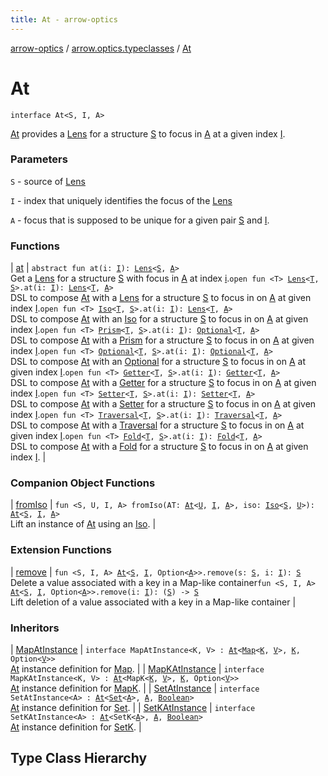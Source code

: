 ```yaml
---
title: At - arrow-optics
---
```


[arrow-optics](../../index.html) / [arrow.optics.typeclasses](../index.html) / [At](./index.html)

# At

`interface At<S, I, A>`



[At](./index.html) provides a [Lens](../../arrow.optics/-lens.html) for a structure [S](index.html#S) to focus in [A](index.html#A) at a given index [I](index.html#I).

### Parameters

`S` - source of [Lens](../../arrow.optics/-lens.html)

`I` - index that uniquely identifies the focus of the [Lens](../../arrow.optics/-lens.html)

`A` - focus that is supposed to be unique for a given pair [S](index.html#S) and [I](index.html#I).

### Functions

| [at](at.html) | `abstract fun at(i: `[`I`](index.html#I)`): `[`Lens`](../../arrow.optics/-lens.html)`<`[`S`](index.html#S)`, `[`A`](index.html#A)`>`<br>Get a [Lens](../../arrow.optics/-lens.html) for a structure [S](index.html#S) with focus in [A](index.html#A) at index [i](at.html#arrow.optics.typeclasses.At$at(arrow.optics.typeclasses.At.I)/i).`open fun <T> `[`Lens`](../../arrow.optics/-lens.html)`<`[`T`](at.html#T)`, `[`S`](index.html#S)`>.at(i: `[`I`](index.html#I)`): `[`Lens`](../../arrow.optics/-lens.html)`<`[`T`](at.html#T)`, `[`A`](index.html#A)`>`<br>DSL to compose [At](./index.html) with a [Lens](../../arrow.optics/-lens.html) for a structure [S](index.html#S) to focus in on [A](index.html#A) at given index [I](index.html#I).`open fun <T> `[`Iso`](../../arrow.optics/-iso.html)`<`[`T`](at.html#T)`, `[`S`](index.html#S)`>.at(i: `[`I`](index.html#I)`): `[`Lens`](../../arrow.optics/-lens.html)`<`[`T`](at.html#T)`, `[`A`](index.html#A)`>`<br>DSL to compose [At](./index.html) with an [Iso](../../arrow.optics/-iso.html) for a structure [S](index.html#S) to focus in on [A](index.html#A) at given index [I](index.html#I).`open fun <T> `[`Prism`](../../arrow.optics/-prism.html)`<`[`T`](at.html#T)`, `[`S`](index.html#S)`>.at(i: `[`I`](index.html#I)`): `[`Optional`](../../arrow.optics/-optional.html)`<`[`T`](at.html#T)`, `[`A`](index.html#A)`>`<br>DSL to compose [At](./index.html) with a [Prism](../../arrow.optics/-prism.html) for a structure [S](index.html#S) to focus in on [A](index.html#A) at given index [I](index.html#I).`open fun <T> `[`Optional`](../../arrow.optics/-optional.html)`<`[`T`](at.html#T)`, `[`S`](index.html#S)`>.at(i: `[`I`](index.html#I)`): `[`Optional`](../../arrow.optics/-optional.html)`<`[`T`](at.html#T)`, `[`A`](index.html#A)`>`<br>DSL to compose [At](./index.html) with an [Optional](../../arrow.optics/-optional.html) for a structure [S](index.html#S) to focus in on [A](index.html#A) at given index [I](index.html#I).`open fun <T> `[`Getter`](../../arrow.optics/-getter/index.html)`<`[`T`](at.html#T)`, `[`S`](index.html#S)`>.at(i: `[`I`](index.html#I)`): `[`Getter`](../../arrow.optics/-getter/index.html)`<`[`T`](at.html#T)`, `[`A`](index.html#A)`>`<br>DSL to compose [At](./index.html) with a [Getter](../../arrow.optics/-getter/index.html) for a structure [S](index.html#S) to focus in on [A](index.html#A) at given index [I](index.html#I).`open fun <T> `[`Setter`](../../arrow.optics/-setter.html)`<`[`T`](at.html#T)`, `[`S`](index.html#S)`>.at(i: `[`I`](index.html#I)`): `[`Setter`](../../arrow.optics/-setter.html)`<`[`T`](at.html#T)`, `[`A`](index.html#A)`>`<br>DSL to compose [At](./index.html) with a [Setter](../../arrow.optics/-setter.html) for a structure [S](index.html#S) to focus in on [A](index.html#A) at given index [I](index.html#I).`open fun <T> `[`Traversal`](../../arrow.optics/-traversal.html)`<`[`T`](at.html#T)`, `[`S`](index.html#S)`>.at(i: `[`I`](index.html#I)`): `[`Traversal`](../../arrow.optics/-traversal.html)`<`[`T`](at.html#T)`, `[`A`](index.html#A)`>`<br>DSL to compose [At](./index.html) with a [Traversal](../../arrow.optics/-traversal.html) for a structure [S](index.html#S) to focus in on [A](index.html#A) at given index [I](index.html#I).`open fun <T> `[`Fold`](../../arrow.optics/-fold/index.html)`<`[`T`](at.html#T)`, `[`S`](index.html#S)`>.at(i: `[`I`](index.html#I)`): `[`Fold`](../../arrow.optics/-fold/index.html)`<`[`T`](at.html#T)`, `[`A`](index.html#A)`>`<br>DSL to compose [At](./index.html) with a [Fold](../../arrow.optics/-fold/index.html) for a structure [S](index.html#S) to focus in on [A](index.html#A) at given index [I](index.html#I). |

### Companion Object Functions

| [fromIso](from-iso.html) | `fun <S, U, I, A> fromIso(AT: `[`At`](./index.html)`<`[`U`](from-iso.html#U)`, `[`I`](from-iso.html#I)`, `[`A`](from-iso.html#A)`>, iso: `[`Iso`](../../arrow.optics/-iso.html)`<`[`S`](from-iso.html#S)`, `[`U`](from-iso.html#U)`>): `[`At`](./index.html)`<`[`S`](from-iso.html#S)`, `[`I`](from-iso.html#I)`, `[`A`](from-iso.html#A)`>`<br>Lift an instance of [At](./index.html) using an [Iso](../../arrow.optics/-iso.html). |

### Extension Functions

| [remove](../remove.html) | `fun <S, I, A> `[`At`](./index.html)`<`[`S`](../remove.html#S)`, `[`I`](../remove.html#I)`, Option<`[`A`](../remove.html#A)`>>.remove(s: `[`S`](../remove.html#S)`, i: `[`I`](../remove.html#I)`): `[`S`](../remove.html#S)<br>Delete a value associated with a key in a Map-like container`fun <S, I, A> `[`At`](./index.html)`<`[`S`](../remove.html#S)`, `[`I`](../remove.html#I)`, Option<`[`A`](../remove.html#A)`>>.remove(i: `[`I`](../remove.html#I)`): (`[`S`](../remove.html#S)`) -> `[`S`](../remove.html#S)<br>Lift deletion of a value associated with a key in a Map-like container |

### Inheritors

| [MapAtInstance](../../arrow.optics.instances/-map-at-instance/index.html) | `interface MapAtInstance<K, V> : `[`At`](./index.html)`<`[`Map`](https://kotlinlang.org/api/latest/jvm/stdlib/kotlin.collections/-map/index.html)`<`[`K`](../../arrow.optics.instances/-map-at-instance/index.html#K)`, `[`V`](../../arrow.optics.instances/-map-at-instance/index.html#V)`>, `[`K`](../../arrow.optics.instances/-map-at-instance/index.html#K)`, Option<`[`V`](../../arrow.optics.instances/-map-at-instance/index.html#V)`>>`<br>[At](./index.html) instance definition for [Map](https://kotlinlang.org/api/latest/jvm/stdlib/kotlin.collections/-map/index.html). |
| [MapKAtInstance](../../arrow.optics.instances/-map-k-at-instance/index.html) | `interface MapKAtInstance<K, V> : `[`At`](./index.html)`<MapK<`[`K`](../../arrow.optics.instances/-map-k-at-instance/index.html#K)`, `[`V`](../../arrow.optics.instances/-map-k-at-instance/index.html#V)`>, `[`K`](../../arrow.optics.instances/-map-k-at-instance/index.html#K)`, Option<`[`V`](../../arrow.optics.instances/-map-k-at-instance/index.html#V)`>>`<br>[At](./index.html) instance definition for [MapK](#). |
| [SetAtInstance](../../arrow.optics.instances/-set-at-instance/index.html) | `interface SetAtInstance<A> : `[`At`](./index.html)`<`[`Set`](https://kotlinlang.org/api/latest/jvm/stdlib/kotlin.collections/-set/index.html)`<`[`A`](../../arrow.optics.instances/-set-at-instance/index.html#A)`>, `[`A`](../../arrow.optics.instances/-set-at-instance/index.html#A)`, `[`Boolean`](https://kotlinlang.org/api/latest/jvm/stdlib/kotlin/-boolean/index.html)`>`<br>[At](./index.html) instance definition for [Set](https://kotlinlang.org/api/latest/jvm/stdlib/kotlin.collections/-set/index.html). |
| [SetKAtInstance](../../arrow.optics.instances/-set-k-at-instance/index.html) | `interface SetKAtInstance<A> : `[`At`](./index.html)`<SetK<`[`A`](../../arrow.optics.instances/-set-k-at-instance/index.html#A)`>, `[`A`](../../arrow.optics.instances/-set-k-at-instance/index.html#A)`, `[`Boolean`](https://kotlinlang.org/api/latest/jvm/stdlib/kotlin/-boolean/index.html)`>`<br>[At](./index.html) instance definition for [SetK](#). |




## Type Class Hierarchy

<canvas id="arrow.optics.typeclasses-hierarchy-diagram"></canvas>
<script>
  drawNomNomlDiagram('arrow.optics.typeclasses-hierarchy-diagram', 'arrow.optics.typeclasses-diagram.nomnol')
</script>

